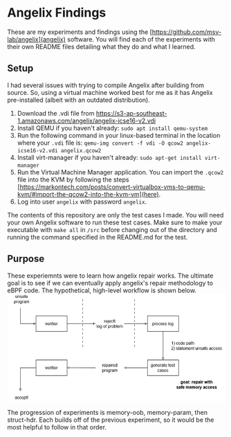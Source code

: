 # Angelix Findings
These are my experiments and findings using the [https://github.com/msv-lab/angelix](angelix) software.
You will find each of the experiments with their own README files detailing what they do and what I learned.

## Setup ##
I had several issues with trying to compile Angelix after building from source. So, using a virtual machine worked best for me as it has Angelix pre-installed (albeit with an outdated distribution).

1. Download the .vdi file from https://s3-ap-southeast-1.amazonaws.com/angelix/angelix-icse16-v2.vdi
2. Install QEMU if you haven't already: `sudo apt install qemu-system`
3. Run the following command in your linux-based terminal in the location where your `.vdi` file is: `qemu-img convert -f vdi -O qcow2 angelix-icse16-v2.vdi angelix.qcow2`
4. Install virt-manager if you haven't already: `sudo apt-get install virt-manager`
5. Run the Virtual Machine Manager application. You can import the `.qcow2` file into the KVM by following the steps [https://markontech.com/posts/convert-virtualbox-vms-to-qemu-kvm/#import-the-qcow2-into-the-kvm-vm](here).
6. Log into user `angelix` with password `angelix`.

The contents of this repository are only the test cases I made. You will need your own Angelix software to run these test cases.
Make sure to make your executable with `make all` in `/src` before changing out of the directory and running the command specified in the README.md for the test.

## Purpose ##
These experiemnts were to learn how angelix repair works. The ultimate goal is to see if we can eventually apply angelix's repair methodology to eBPF code. The hypothetical, high-level workflow is shown below.
![alt text](https://github.com/elztsang/angelix_findings/blob/main/overview.png)

The progression of experiments is memory-oob, memory-param, then struct-hdr. Each builds off of the previous experiment, so it would be the most helpful to follow in that order.
